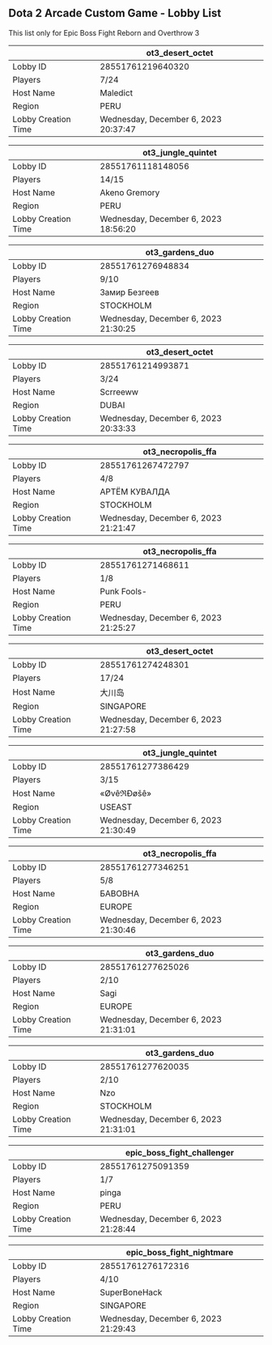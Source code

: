 ## Dota 2 Arcade Custom Game - Lobby List

This list only for Epic Boss Fight Reborn and Overthrow 3

|  | ot3_desert_octet |
| ------ | ------ |
| Lobby ID | 28551761219640320 |
| Players | 7/24 |
| Host Name | Maledict |
| Region | PERU |
| Lobby Creation Time | Wednesday, December 6, 2023 20:37:47 |


|  | ot3_jungle_quintet |
| ------ | ------ |
| Lobby ID | 28551761118148056 |
| Players | 14/15 |
| Host Name | Akeno Gremory |
| Region | PERU |
| Lobby Creation Time | Wednesday, December 6, 2023 18:56:20 |


|  | ot3_gardens_duo |
| ------ | ------ |
| Lobby ID | 28551761276948834 |
| Players | 9/10 |
| Host Name | Замир Безгеев |
| Region | STOCKHOLM |
| Lobby Creation Time | Wednesday, December 6, 2023 21:30:25 |


|  | ot3_desert_octet |
| ------ | ------ |
| Lobby ID | 28551761214993871 |
| Players | 3/24 |
| Host Name | Scrreeww |
| Region | DUBAI |
| Lobby Creation Time | Wednesday, December 6, 2023 20:33:33 |


|  | ot3_necropolis_ffa |
| ------ | ------ |
| Lobby ID | 28551761267472797 |
| Players | 4/8 |
| Host Name | АРТЁМ КУВАЛДА |
| Region | STOCKHOLM |
| Lobby Creation Time | Wednesday, December 6, 2023 21:21:47 |


|  | ot3_necropolis_ffa |
| ------ | ------ |
| Lobby ID | 28551761271468611 |
| Players | 1/8 |
| Host Name | Punk Fools- |
| Region | PERU |
| Lobby Creation Time | Wednesday, December 6, 2023 21:25:27 |


|  | ot3_desert_octet |
| ------ | ------ |
| Lobby ID | 28551761274248301 |
| Players | 17/24 |
| Host Name | 大川岛 |
| Region | SINGAPORE |
| Lobby Creation Time | Wednesday, December 6, 2023 21:27:58 |


|  | ot3_jungle_quintet |
| ------ | ------ |
| Lobby ID | 28551761277386429 |
| Players | 3/15 |
| Host Name | «ØvêℜÐøšê» |
| Region | USEAST |
| Lobby Creation Time | Wednesday, December 6, 2023 21:30:49 |


|  | ot3_necropolis_ffa |
| ------ | ------ |
| Lobby ID | 28551761277346251 |
| Players | 5/8 |
| Host Name | БАВОВНА |
| Region | EUROPE |
| Lobby Creation Time | Wednesday, December 6, 2023 21:30:46 |


|  | ot3_gardens_duo |
| ------ | ------ |
| Lobby ID | 28551761277625026 |
| Players | 2/10 |
| Host Name | Sagi |
| Region | EUROPE |
| Lobby Creation Time | Wednesday, December 6, 2023 21:31:01 |


|  | ot3_gardens_duo |
| ------ | ------ |
| Lobby ID | 28551761277620035 |
| Players | 2/10 |
| Host Name | Nzo |
| Region | STOCKHOLM |
| Lobby Creation Time | Wednesday, December 6, 2023 21:31:01 |


|  | epic_boss_fight_challenger |
| ------ | ------ |
| Lobby ID | 28551761275091359 |
| Players | 1/7 |
| Host Name | pinga |
| Region | PERU |
| Lobby Creation Time | Wednesday, December 6, 2023 21:28:44 |


|  | epic_boss_fight_nightmare |
| ------ | ------ |
| Lobby ID | 28551761276172316 |
| Players | 4/10 |
| Host Name | SuperBoneHack |
| Region | SINGAPORE |
| Lobby Creation Time | Wednesday, December 6, 2023 21:29:43 |


